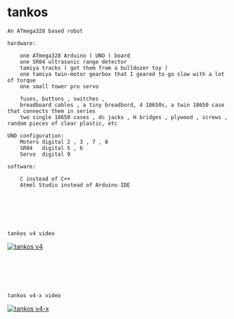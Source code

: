 tankos
===

```
An ATmega328 based robot
```

```
hardware:

    one ATmega328 Arduino ( UNO ) board
    one SR04 ultrasonic range detector
    tamiya tracks ( got them from a bulldozer toy )
    one tamiya twin-motor gearbox that I geared to go slow with a lot of torque
    one small tower pro servo

    fuses, buttons , switches ,
    breadboard cables , a tiny breadbord, 4 18650s, a twin 18650 case that connects them in series
    two single 18650 cases , dc jacks , H bridges , plywood , screws , random pieces of clear plastic, etc

UNO configuration:
    Moters digital 2 , 3 , 7 , 8
    SR04   digital 5 , 6
    Servo  digital 9

```

```
software:

    C instead of C++
    Atmel Studio instead of Arduino IDE

```



<br /><br />
<br /><br />
```
tankos v4 video
```

[![tankos v4](https://img.youtube.com/vi/QqXD1uUuLKk/0.jpg)](https://www.youtube.com/watch?v=QqXD1uUuLKk)

<br /><br />
<br /><br />
```
tankos v4-x video
```
[![tankos v4-x](https://img.youtube.com/vi/IorM4t_DukM/0.jpg)](https://www.youtube.com/watch?v=IorM4t_DukM)

